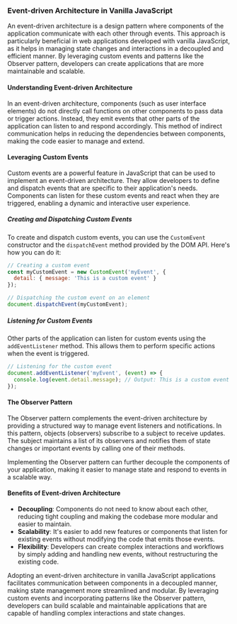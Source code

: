 ### Event-driven Architecture in Vanilla JavaScript

An event-driven architecture is a design pattern where components of the application communicate with each other through events. This approach is particularly beneficial in web applications developed with vanilla JavaScript, as it helps in managing state changes and interactions in a decoupled and efficient manner. By leveraging custom events and patterns like the Observer pattern, developers can create applications that are more maintainable and scalable.

#### Understanding Event-driven Architecture

In an event-driven architecture, components (such as user interface elements) do not directly call functions on other components to pass data or trigger actions. Instead, they emit events that other parts of the application can listen to and respond accordingly. This method of indirect communication helps in reducing the dependencies between components, making the code easier to manage and extend.

#### Leveraging Custom Events

Custom events are a powerful feature in JavaScript that can be used to implement an event-driven architecture. They allow developers to define and dispatch events that are specific to their application's needs. Components can listen for these custom events and react when they are triggered, enabling a dynamic and interactive user experience.

##### Creating and Dispatching Custom Events

To create and dispatch custom events, you can use the `CustomEvent` constructor and the `dispatchEvent` method provided by the DOM API. Here's how you can do it:

```javascript
// Creating a custom event
const myCustomEvent = new CustomEvent('myEvent', {
  detail: { message: 'This is a custom event' }
});

// Dispatching the custom event on an element
document.dispatchEvent(myCustomEvent);
```

##### Listening for Custom Events

Other parts of the application can listen for custom events using the `addEventListener` method. This allows them to perform specific actions when the event is triggered.

```javascript
// Listening for the custom event
document.addEventListener('myEvent', (event) => {
  console.log(event.detail.message); // Output: This is a custom event
});
```

#### The Observer Pattern

The Observer pattern complements the event-driven architecture by providing a structured way to manage event listeners and notifications. In this pattern, objects (observers) subscribe to a subject to receive updates. The subject maintains a list of its observers and notifies them of state changes or important events by calling one of their methods.

Implementing the Observer pattern can further decouple the components of your application, making it easier to manage state and respond to events in a scalable way.

#### Benefits of Event-driven Architecture

- **Decoupling**: Components do not need to know about each other, reducing tight coupling and making the codebase more modular and easier to maintain.
- **Scalability**: It's easier to add new features or components that listen for existing events without modifying the code that emits those events.
- **Flexibility**: Developers can create complex interactions and workflows by simply adding and handling new events, without restructuring the existing code.

Adopting an event-driven architecture in vanilla JavaScript applications facilitates communication between components in a decoupled manner, making state management more streamlined and modular. By leveraging custom events and incorporating patterns like the Observer pattern, developers can build scalable and maintainable applications that are capable of handling complex interactions and state changes.







